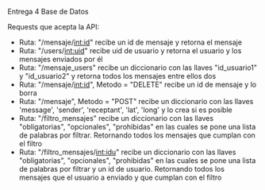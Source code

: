 Entrega 4 Base de Datos

Requests que acepta la API:
- Ruta: "/mensaje/<int:id>" recibe un id de mensaje y retorna el mensaje
- Ruta: "/users/<int:uid>" recibe uid de usuario y retorna el usuario y los mensajes enviados por él
- Ruta: "/mensaje_users" recibe un diccionario con las llaves "id_usuario1" y "id_usuario2" y retorna todos los mensajes entre ellos dos
- Ruta: "/mensaje/<int:id>", Metodo = "DELETE" recibe un id de mensaje y lo borra
- Ruta: "/mensaje", Metodo = "POST" recibe un diccionario con las llaves 'message', 'sender', 'receptant', 'lat', 'long' y lo crea si es posible
- Ruta: "/filtro_mensajes" recibe un diccionario con las llaves "obligatorias", "opcionales", "prohibidas" en las cuales se pone una lista de palabras por filtrar. Retornando todos los mensajes que cumplan con el filtro
- Ruta: "/filtro_mensajes/<int:idu>" recibe un diccionario con las llaves "obligatorias", "opcionales", "prohibidas" en las cuales se pone una lista de palabras por filtrar y un id de usuario. Retornando todos los mensajes que el usuario a enviado y que cumplan con el filtro